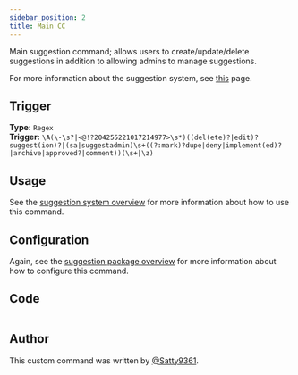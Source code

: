 ```yaml
---
sidebar_position: 2
title: Main CC
---
```


Main suggestion command; allows users to create/update/delete suggestions in addition to allowing admins to manage suggestions.

For more information about the suggestion system, see [this](overview) page.

## Trigger

**Type:** `Regex`<br />
**Trigger:** `\A(\-\s?|<@!?204255221017214977>\s*)((del(ete)?|edit)?suggest(ion)?|(sa|suggestadmin)\s+((?:mark)?dupe|deny|implement(ed)?|archive|approved?|comment))(\s+|\z)`

## Usage

See the [suggestion system overview](overview/#commands) for more information about how to use this command.

## Configuration

Again, see the [suggestion package overview](overview/#configuration) for more information about how to configure this command.

## Code

```go file=../../../src/suggestion/suggestion.go.tmpl

```

## Author

This custom command was written by [@Satty9361](https://github.com/Satty9361).
